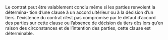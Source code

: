 Le contrat peut être valablement conclu même si les parties renvoient la détermina-
tion d’une clause à un accord ultérieur ou à la décision d’un tiers.
l'existence du contrat n’est pas compromise par le défaut d’accord des parties sur cette clause
ou l’absence de décision du tiers dès lors qu’en raison des circonstances et de l’intention des
parties, cette clause est déterminable.